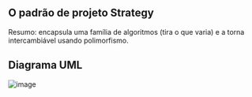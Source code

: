 ## O padrão de projeto Strategy 

Resumo: encapsula uma família de algoritmos (tira o que varia) e a torna intercambiável usando polimorfismo.

## Diagrama UML

![image](https://github.com/elizabethleite/bertoti/assets/101938881/02a316e9-a44c-45fb-a1ed-81462948df42)

